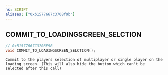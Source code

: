 ```yaml
---
ns: SCRIPT
aliases: ["0xb1577667c3708f9b"]
---
```

## COMMIT_TO_LOADINGSCREEN_SELCTION

```c
// 0xB1577667C3708F9B
void COMMIT_TO_LOADINGSCREEN_SELCTION();
```

```
Commit to the players selection of multiplayer or single player on the loading screen. (This will also hide the button which can't be selected after this call)
```
